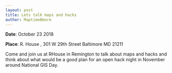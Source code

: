```yaml
---
layout: post
title: Lets talk maps and hacks
author: MaptimeBmore
---
```

**Date**: October 23 2018

**Place**: R. House , 301 W 29th Street Baltimore  MD 21211

Come and join us at RHouse in Remington to talk about maps and hacks and think about what would be a good plan for an open hack night in November around National GIS Day.
